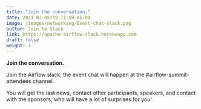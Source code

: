 ```yaml
---
title: "Join the conversation."
date: 2021-07-05T19:11:59-05:00
image: /images/networking/Event-chat-slack.png
button: Join to Slack
link: https://apache-airflow-slack.herokuapp.com
draft: false
weight: 1
---
```


**Join the conversation.**

Join the Airflow slack, the event chat will happen at the #airflow-summit-attendees channel.

You will get the last news, contact other participants, speakers, and contact with the sponsors, who will have a lot of surprises for you!